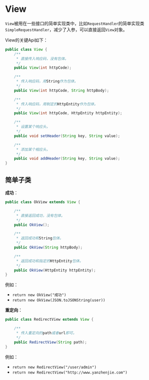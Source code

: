 # View

`View`被用在一些接口的简单实现类中，比如`RequestHandler`的简单实现类`SimpleRequestHandler`，减少了入参，可以直接返回`View`对象。

View的关键Api如下：
```java
public class View {
	/**
	 * 直接传入响应码，没有包体。
	 */
    public View(int httpCode);

	/**
	 * 传入响应码，用String作为包体。
	 */
    public View(int httpCode, String httpBody);

	/**
	 * 传入响应码，用制定的HttpEntity作为包体。
	 */
    public View(int httpCode, HttpEntity httpEntity);

	/**
	 * 设置某个响应头。
	 */
    public void setHeader(String key, String value);

	/**
	 * 添加某个相应头。
	 */
    public void addHeader(String key, String value);
}
```

## 简单子类

**成功**：
```java
public class OkView extends View {

	/**
	 * 直接返回成功，没有包体。
	 */
    public OkView();

	/**
	 * 返回成功和String包体。
	 */
    public OkView(String httpBody);

	/**
	 * 返回成功和指定的HttpEntity包体。
	 */
    public OkView(HttpEntity httpEntity);
}
```

例如：
* `return new OkView("成功")`
* `return new OkView(JSON.toJSONString(user))`

**重定向**：
```java
public class RedirectView extends View {

	/**
	 * 传入重定向的path或者url即可。
	 */
    public RedirectView(String path);
}
```

例如：
* `return new RedirectView("/user/admin")`
* `return new RedirectView("http://www.yanzhenjie.com")`
